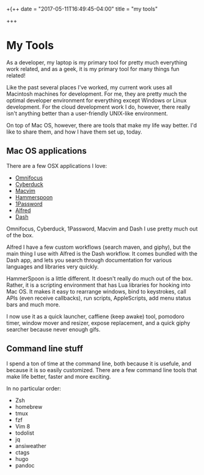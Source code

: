 +{++
date = "2017-05-11T16:49:45-04:00"
title = "my tools"

+++


# My Tools

As a developer, my laptop is my primary tool for pretty much everything work related, and
as a geek, it is my primary tool for many things fun related!

Like the past several places I've worked, my current work uses all Macintosh machines 
for development. For me, they are pretty much the optimal developer environment for
everything except Windows or Linux development. For the cloud development work I do, however,
there really isn't anything better than a user-friendly UNIX-like environment.

On top of Mac OS, however, there are tools that make my life way better. I'd like to 
share them, and how I have them set up, today.


## Mac OS applications

There are a few OSX applications I love:

* [Omnifocus](https://www.omnigroup.com/omnifocus)
* [Cyberduck](https://cyberduck.io)
* [Macvim](http://www.vim.org)
* [Hammerspoon](http://www.hammerspoon.org)
* [1Password](https://1password.com)
* [Alfred](https://www.alfredapp.com)
* [Dash](https://kapeli.com/dash)

Omnifocus, Cyberduck, 1Password, Macvim and Dash I use pretty much out of the box. 

Alfred I have a few custom workflows (search maven, and giphy), but the main thing I use
with Alfred is the Dash workflow. It comes bundled with the Dash app, and lets you 
search through documentation for various languages and libraries very quickly.

HammerSpoon is a little different. It doesn't really do much out of the box. Rather,
it is a scripting environment that has Lua libraries for hooking into Mac OS. It makes
it easy to rearrange windows, bind to keystrokes, call APIs (even receive callbacks), 
run scripts, AppleScripts, add menu status bars and much more. 

I now use it as a quick launcher, caffiene (keep awake) tool, pomodoro timer,
window mover and resizer, expose replacement, and a quick giphy searcher because never enough gifs. 


## Command line stuff

I spend a ton of time at the command line, both because it is usefule, and because it is 
so easily customized. There are a few command line tools that make life better, faster and 
more exciting.

In no particular order:

* Zsh
* homebrew
* tmux
* fzf
* Vim 8
* todolist
* jq
* ansiweather
* ctags
* hugo
* pandoc

